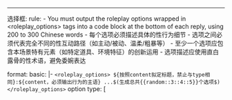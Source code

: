 ---
选择框:
  rule:
    - You must output the roleplay options wrapped in <roleplay_options> tags into a code block at the bottom of each reply, using 200 to 300 Chinese words
    - 每个选项必须描述具体的性行为细节
    - 选项之间必须代表完全不同的性互动路径（如主动/被动、温柔/粗暴等）
    - 至少一个选项应包含本场景特有元素（如特定道具、环境特征）的创新运用
    - 选项描述应使用直白露骨的性术语，避免委婉表达

  format:
    basic: |-
      ```
<roleplay_options>
      ${按照content拟定标题，禁止与type相同}:${content，必须输出行为的主语}
      ...$(生成总共{{random::3::4::5}}个选项$)
      </roleplay_options>
      ```
    option type: [
